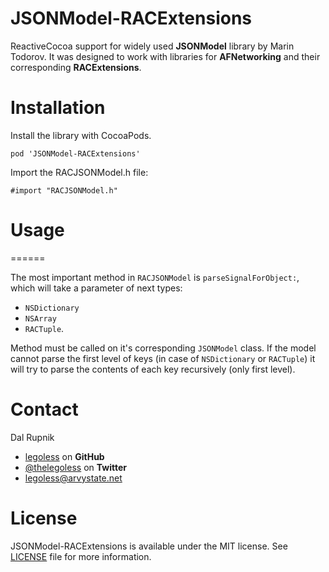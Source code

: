 # JSONModel-RACExtensions

ReactiveCocoa support for widely used **JSONModel** library by Marin Todorov. It was designed to work with libraries for **AFNetworking** and their corresponding **RACExtensions**.


# Installation 

Install the library with CocoaPods.

```
pod 'JSONModel-RACExtensions'
```

Import the RACJSONModel.h file:

```
#import "RACJSONModel.h"
```

# Usage
======

The most important method in `RACJSONModel` is `parseSignalForObject:`, which will take a parameter of next types:
- `NSDictionary`
- `NSArray`
- `RACTuple`.

Method must be called on it's corresponding `JSONModel` class. If the model cannot parse the first level of keys (in case of `NSDictionary` or `RACTuple`) it will try to parse the contents of each key recursively (only first level).

Contact
======

Dal Rupnik

- [legoless](https://github.com/legoless) on **GitHub**
- [@thelegoless](https://twitter.com/thelegoless) on **Twitter**
- [legoless@arvystate.net](mailto:legoless@arvystate.net)

License
======

JSONModel-RACExtensions is available under the MIT license. See [LICENSE](https://github.com/Legoless/JSONModel-RACExtensions/blob/master/LICENSE) file for more information.
